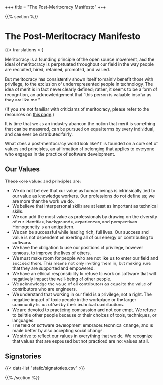 +++
title = "The Post-Meritocracy Manifesto"
+++

{{% section %}}

# The Post-Meritocracy Manifesto

{{< translations >}}

Meritocracy is a founding principle of the open source movement, and the ideal of meritocracy is perpetuated throughout our field in the way people are recruited, hired, retained, promoted, and valued.

But meritocracy has consistently shown itself to mainly benefit those with privilege, to the exclusion of underrepresented people in technology. The idea of merit is in fact never clearly defined; rather, it seems to be a form of recognition, an acknowledgement that “this person is valuable insofar as they are like me.”

(If you are not familiar with criticisms of meritocracy, please refer to the resources on <a href="/meritocracy/">this page</a>.)

It is time that we as an industry abandon the notion that merit is something that can be measured, can be pursued on equal terms by every individual, and can ever be distributed fairly.

What does a post-meritocracy world look like? It is founded on a core set of values and principles, an affirmation of belonging that applies to everyone who engages in the practice of software development.

## Our Values

These core values and principles are:

* We do not believe that our value as human beings is intrinsically tied to our value as knowledge workers. Our professions do not define us; we are more than the work we do.
* We believe that interpersonal skills are at least as important as technical skills.
* We can add the most value as professionals by drawing on the diversity of our identities, backgrounds, experiences, and perspectives. Homogeneity is an antipattern.
* We can be successful while leading rich, full lives. Our success and value is not dependent on exerting all of our energy on contributing to software.
* We have the obligation to use our positions of privilege, however tenuous, to improve the lives of others.
* We must make room for people who are not like us to enter our field and succeed there. This means not only inviting them in, but making sure that they are supported and empowered.
* We have an ethical responsibility to refuse to work on software that will negatively impact the well-being of other people.
* We acknowledge the value of all contributors as equal to the value of contributors who are engineers.
* We understand that working in our field is a privilege, not a right. The negative impact of toxic people in the workplace or the larger community is not offset by their technical contributions.
* We are devoted to practicing compassion and not contempt. We refuse to belittle other people because of their choices of tools, techniques, or languages.
* The field of software development embraces technical change, and is made better by also accepting social change.
* We strive to reflect our values in everything that we do. We recognize that values that are espoused but not practiced are not values at all.

## Signatories

{{< data-list "static/signatories.csv" >}}

{{% /section %}}
